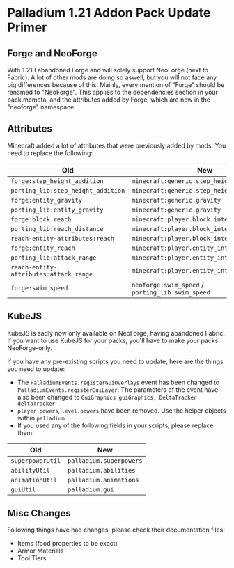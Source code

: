 # Palladium 1.21 Addon Pack Update Primer


## Forge and NeoForge
With 1.21 I abandoned Forge and will solely support NeoForge (next to Fabric). A lot of other mods are doing so aswell, but you will not face any big differences because of this.
Mainly, every mention of "Forge" should be renamed to "NeoForge". This applies to the dependencies section in your pack.mcmeta, and the attributes added by Forge, which are now in the "neoforge" namespace.

## Attributes
Minecraft added a lot of attributes that were previously added by mods. You need to replace the following:

| Old                                    | New                                              |
|----------------------------------------|--------------------------------------------------|
| `forge:step_height_addition`           | `minecraft:generic.step_height`                  |
| `porting_lib:step_height_addition`     | `minecraft:generic.step_height`                  |
| `forge:entity_gravity`                 | `minecraft:generic.gravity`                      |
| `porting_lib:entity_gravity`           | `minecraft:generic.gravity`                      |
| `forge:block_reach`                    | `minecraft:player.block_interaction_range`       |
| `porting_lib:reach_distance`           | `minecraft:player.block_interaction_range`       |
| `reach-entity-attributes:reach`        | `minecraft:player.block_interaction_range`       |
| `forge:entity_reach`                   | `minecraft:player.entity_interaction_range`      |
| `porting_lib:attack_range`             | `minecraft:player.entity_interaction_range`      |
| `reach-entity-attributes:attack_range` | `minecraft:player.entity_interaction_range`      |
| `forge:swim_speed`                     | `neoforge:swim_speed` / `porting_lib:swim_speed` |



## KubeJS
KubeJS is sadly now only available on NeoForge, having abandoned Fabric. If you want to use KubeJS for your packs, you'll have to make your packs NeoForge-only.

If you have any pre-existing scripts you need to update, here are the things you need to update:

- The `PalladiumEvents.registerGuiOverlays` event has been changed to `PalladiumEvents.registerGuiLayer`. The parameters of the event have also been changed to `GuiGraphics guiGraphics, DeltaTracker deltaTracker`
- `player.powers`, `level.powers` have been removed. Use the helper objects within `palladium`
- If you used any of the following fields in your scripts, please replace them:

| Old              | New                     |
|------------------|-------------------------|
| `superpowerUtil` | `palladium.superpowers` |
| `abilityUtil`    | `palladium.abilities`   |
| `animationUtil`  | `palladium.animations`  |
| `guiUtil`        | `palladium.gui`         |


## Misc Changes
Following things have had changes, please check their documentation files:
- Items (food properties to be exact)
- Armor Materials
- Tool Tiers